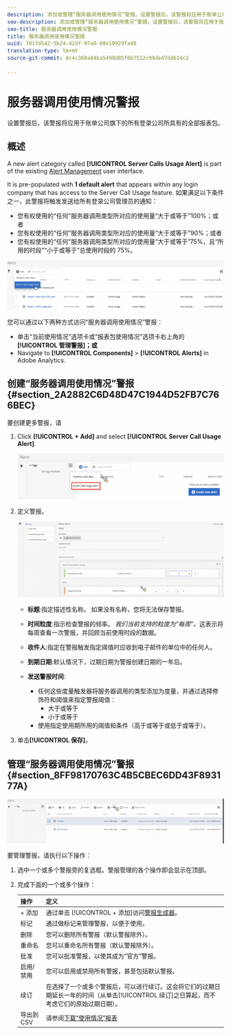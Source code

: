 ```yaml
---
description: 添加或管理“服务器调用使用情况”警报。设置警报后，该警报将应用于账单公司旗下的所有登录公司所具有的全部报表包。
seo-description: 添加或管理“服务器调用使用情况”警报。设置警报后，该警报将应用于账单公司旗下的所有登录公司所具有的全部报表包。
seo-title: 服务器调用使用情况警报
title: 服务器调用使用情况警报
uuid: 701fd542-5b24-42df-97a0-08e10929fa48
translation-type: tm+mt
source-git-commit: 8c4c368a84ba5499d85f0b7512c99de47ddb14c2

---
```



# 服务器调用使用情况警报

设置警报后，该警报将应用于账单公司旗下的所有登录公司所具有的全部报表包。

## 概述

A new alert category called **[!UICONTROL Server Calls Usage Alert]** is part of the existing [Alert Management](https://marketing.adobe.com/resources/help/en_US/analytics/analysis-workspace/intellligent_alerts.html) user interface.

It is pre-populated with **1 default alert** that appears within any login company that has access to the Server Call Usage feature. 如果满足以下条件之一，此警报将触发发送给所有登录公司管理员的通知：

* 您有权使用的“任何”服务器调用类型所对应的使用量“大于或等于”100%；或者
* 您有权使用的“任何”服务器调用类型所对应的使用量“大于或等于”90%；或者
* 您有权使用的“任何”服务器调用类型所对应的使用量“大于或等于”75%，且“所用的时段”“小于或等于”总使用时段的 75%。

![](assets/alerts.png)

您可以通过以下两种方式访问“服务器调用使用情况”警报：

* 单击“当前使用情况”选项卡或“报表包使用情况”选项卡右上角的&#x200B;**[!UICONTROL 管理警报]；或**
* Navigate to **[!UICONTROL Components]** &gt; **[!UICONTROL Alerts]** in Adobe Analytics.

## 创建“服务器调用使用情况”警报 {#section_2A2882C6D48D47C1944D52FB7C766BEC}

要创建更多警报，请

1. Click **[!UICONTROL + Add]** and select **[!UICONTROL Server Call Usage Alert]**.

   ![](assets/server_call_alert.png)

1. 定义警报。

   ![](assets/sc_alert.png)

   * **标题**:指定描述性名称。 如果没有名称，您将无法保存警报。
   * **时间粒度**:指示检查警报的频率。 *我们当前支持的粒度为“每周”。*&#x200B;这表示将每周查看一次警报，并回顾当前使用时段的数据。
   * **收件人**:指定在警报触发指定阈值时应收到电子邮件的单位中的任何人。
   * **到期日期**:默认情况下，过期日期为警报创建日期的一年后。
   * **发送警报时间**:

      * 任何这些度量触发器将服务器调用的类型添加为度量，并通过选择修饰符和阈值来指定警报阈值：
         * 大于或等于
         * 小于或等于
      * 使用指定使用期所用的阈值和条件（高于或等于或低于或等于）。

1. 单击&#x200B;**[!UICONTROL 保存]**。

## 管理“服务器调用使用情况”警报 {#section_8FF98170763C4B5CBEC6DD43F893177A}

![](assets/alert_mgmt.png)

要管理警报，请执行以下操作：

1. 选中一个或多个警报旁的复选框。警报管理的各个操作即会显示在顶部。
1. 完成下面的一个或多个操作：

   | 操作 | 定义 |
   |--- |--- |
   | + 添加 | 通过单击 [!UICONTROL + 添加]访问[警报生成器](/help/admin/c-server-call-usage/scu-alerts.md)。 |
   | 标记 | 通过做标记来管理警报，以便于使用。 |
   | 删除 | 您可以删除所有警报（默认警报除外）。 |
   | 重命名 | 您可以重命名所有警报（默认警报除外）。 |
   | 批准 | 您可以批准警报，以使其成为“官方”警报。 |
   | 启用/禁用 | 您可以启用或禁用所有警报，甚至包括默认警报。 |
   | 续订 | 在选择了一个或多个警报后，可以进行续订。这会将它们的过期日期延长一年的时间（从单击[!UICONTROL 续订]之日算起，而不考虑它们的原始过期日期）。 |
   | 导出到 CSV | 请参阅[下载“使用情况”报表](/help/admin/c-server-call-usage/report-suite-usage.md) |

